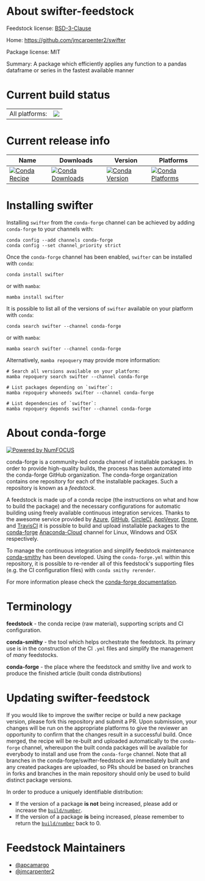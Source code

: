 About swifter-feedstock
=======================

Feedstock license: [BSD-3-Clause](https://github.com/conda-forge/swifter-feedstock/blob/main/LICENSE.txt)

Home: https://github.com/jmcarpenter2/swifter

Package license: MIT

Summary: A package which efficiently applies any function to a pandas dataframe or series in the fastest available manner

Current build status
====================


<table><tr><td>All platforms:</td>
    <td>
      <a href="https://dev.azure.com/conda-forge/feedstock-builds/_build/latest?definitionId=6544&branchName=main">
        <img src="https://dev.azure.com/conda-forge/feedstock-builds/_apis/build/status/swifter-feedstock?branchName=main">
      </a>
    </td>
  </tr>
</table>

Current release info
====================

| Name | Downloads | Version | Platforms |
| --- | --- | --- | --- |
| [![Conda Recipe](https://img.shields.io/badge/recipe-swifter-green.svg)](https://anaconda.org/conda-forge/swifter) | [![Conda Downloads](https://img.shields.io/conda/dn/conda-forge/swifter.svg)](https://anaconda.org/conda-forge/swifter) | [![Conda Version](https://img.shields.io/conda/vn/conda-forge/swifter.svg)](https://anaconda.org/conda-forge/swifter) | [![Conda Platforms](https://img.shields.io/conda/pn/conda-forge/swifter.svg)](https://anaconda.org/conda-forge/swifter) |

Installing swifter
==================

Installing `swifter` from the `conda-forge` channel can be achieved by adding `conda-forge` to your channels with:

```
conda config --add channels conda-forge
conda config --set channel_priority strict
```

Once the `conda-forge` channel has been enabled, `swifter` can be installed with `conda`:

```
conda install swifter
```

or with `mamba`:

```
mamba install swifter
```

It is possible to list all of the versions of `swifter` available on your platform with `conda`:

```
conda search swifter --channel conda-forge
```

or with `mamba`:

```
mamba search swifter --channel conda-forge
```

Alternatively, `mamba repoquery` may provide more information:

```
# Search all versions available on your platform:
mamba repoquery search swifter --channel conda-forge

# List packages depending on `swifter`:
mamba repoquery whoneeds swifter --channel conda-forge

# List dependencies of `swifter`:
mamba repoquery depends swifter --channel conda-forge
```


About conda-forge
=================

[![Powered by
NumFOCUS](https://img.shields.io/badge/powered%20by-NumFOCUS-orange.svg?style=flat&colorA=E1523D&colorB=007D8A)](https://numfocus.org)

conda-forge is a community-led conda channel of installable packages.
In order to provide high-quality builds, the process has been automated into the
conda-forge GitHub organization. The conda-forge organization contains one repository
for each of the installable packages. Such a repository is known as a *feedstock*.

A feedstock is made up of a conda recipe (the instructions on what and how to build
the package) and the necessary configurations for automatic building using freely
available continuous integration services. Thanks to the awesome service provided by
[Azure](https://azure.microsoft.com/en-us/services/devops/), [GitHub](https://github.com/),
[CircleCI](https://circleci.com/), [AppVeyor](https://www.appveyor.com/),
[Drone](https://cloud.drone.io/welcome), and [TravisCI](https://travis-ci.com/)
it is possible to build and upload installable packages to the
[conda-forge](https://anaconda.org/conda-forge) [Anaconda-Cloud](https://anaconda.org/)
channel for Linux, Windows and OSX respectively.

To manage the continuous integration and simplify feedstock maintenance
[conda-smithy](https://github.com/conda-forge/conda-smithy) has been developed.
Using the ``conda-forge.yml`` within this repository, it is possible to re-render all of
this feedstock's supporting files (e.g. the CI configuration files) with ``conda smithy rerender``.

For more information please check the [conda-forge documentation](https://conda-forge.org/docs/).

Terminology
===========

**feedstock** - the conda recipe (raw material), supporting scripts and CI configuration.

**conda-smithy** - the tool which helps orchestrate the feedstock.
                   Its primary use is in the construction of the CI ``.yml`` files
                   and simplify the management of *many* feedstocks.

**conda-forge** - the place where the feedstock and smithy live and work to
                  produce the finished article (built conda distributions)


Updating swifter-feedstock
==========================

If you would like to improve the swifter recipe or build a new
package version, please fork this repository and submit a PR. Upon submission,
your changes will be run on the appropriate platforms to give the reviewer an
opportunity to confirm that the changes result in a successful build. Once
merged, the recipe will be re-built and uploaded automatically to the
`conda-forge` channel, whereupon the built conda packages will be available for
everybody to install and use from the `conda-forge` channel.
Note that all branches in the conda-forge/swifter-feedstock are
immediately built and any created packages are uploaded, so PRs should be based
on branches in forks and branches in the main repository should only be used to
build distinct package versions.

In order to produce a uniquely identifiable distribution:
 * If the version of a package **is not** being increased, please add or increase
   the [``build/number``](https://docs.conda.io/projects/conda-build/en/latest/resources/define-metadata.html#build-number-and-string).
 * If the version of a package **is** being increased, please remember to return
   the [``build/number``](https://docs.conda.io/projects/conda-build/en/latest/resources/define-metadata.html#build-number-and-string)
   back to 0.

Feedstock Maintainers
=====================

* [@apcamargo](https://github.com/apcamargo/)
* [@jmcarpenter2](https://github.com/jmcarpenter2/)

